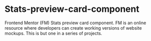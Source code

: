 # Stats-preview-card-component
Frontend Mentor (FM) Stats preview card component.  FM is an online    
resource where developers can create working versions of website     
mockups. This is but one in a series of projects.  
